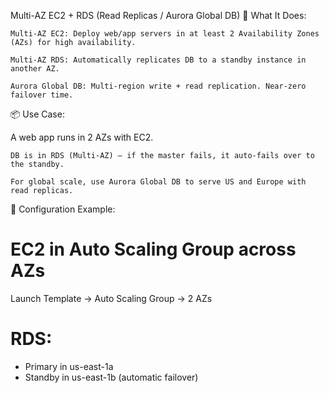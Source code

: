 Multi-AZ EC2 + RDS (Read Replicas / Aurora Global DB)
🧠 What It Does:

    Multi-AZ EC2: Deploy web/app servers in at least 2 Availability Zones (AZs) for high availability.

    Multi-AZ RDS: Automatically replicates DB to a standby instance in another AZ.

    Aurora Global DB: Multi-region write + read replication. Near-zero failover time.

📦 Use Case:

A web app runs in 2 AZs with EC2.

    DB is in RDS (Multi-AZ) – if the master fails, it auto-fails over to the standby.

    For global scale, use Aurora Global DB to serve US and Europe with read replicas.

🔧 Configuration Example:

# EC2 in Auto Scaling Group across AZs
Launch Template → Auto Scaling Group → 2 AZs

# RDS:
- Primary in us-east-1a
- Standby in us-east-1b (automatic failover)